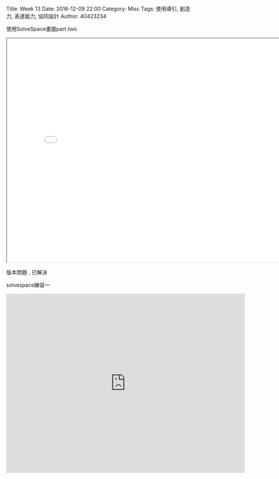 Title: Week 13
Date: 2016-12-09 22:00
Category: Misc
Tags: 使用導引, 創造力, 表達能力, 協同設計
Author: 40423234

<p>使用SolveSpace畫圖part.two<p>

<!-- PELICAN_END_SUMMARY -->

<iframe src="./../data/blockall.html" width="800" height="600"></iframe> 

版本問題 , 已解決


<p>solvespace練習一<p>

<p><iframe src="https://player.vimeo.com/video/198602849" width="640" height="480" frameborder="0" webkitallowfullscreen mozallowfullscreen allowfullscreen></iframe><p>